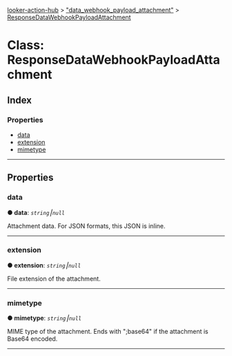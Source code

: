 [looker-action-hub](../README.md) > ["data_webhook_payload_attachment"](../modules/_data_webhook_payload_attachment_.md) > [ResponseDataWebhookPayloadAttachment](../classes/_data_webhook_payload_attachment_.responsedatawebhookpayloadattachment.md)



# Class: ResponseDataWebhookPayloadAttachment

## Index

### Properties

* [data](_data_webhook_payload_attachment_.responsedatawebhookpayloadattachment.md#data)
* [extension](_data_webhook_payload_attachment_.responsedatawebhookpayloadattachment.md#extension)
* [mimetype](_data_webhook_payload_attachment_.responsedatawebhookpayloadattachment.md#mimetype)



---
## Properties
<a id="data"></a>

###  data

**●  data**:  *`string`⎮`null`* 




Attachment data. For JSON formats, this JSON is inline.




___

<a id="extension"></a>

###  extension

**●  extension**:  *`string`⎮`null`* 




File extension of the attachment.




___

<a id="mimetype"></a>

###  mimetype

**●  mimetype**:  *`string`⎮`null`* 




MIME type of the attachment. Ends with ";base64" if the attachment is Base64 encoded.




___



